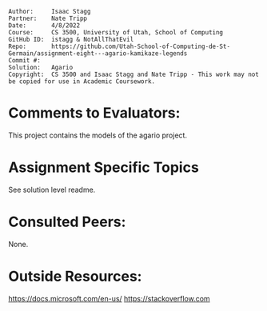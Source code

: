 ﻿
```
Author:     Isaac Stagg
Partner:    Nate Tripp
Date:       4/8/2022
Course:     CS 3500, University of Utah, School of Computing
GitHub ID:  istagg & NotAllThatEvil
Repo:       https://github.com/Utah-School-of-Computing-de-St-Germain/assignment-eight---agario-kamikaze-legends
Commit #:   
Solution:   Agario
Copyright:  CS 3500 and Isaac Stagg and Nate Tripp - This work may not be copied for use in Academic Coursework.
```

# Comments to Evaluators:

This project contains the models of the agario project.

# Assignment Specific Topics

See solution level readme.

# Consulted Peers:
None.

# Outside Resources:
https://docs.microsoft.com/en-us/
https://stackoverflow.com